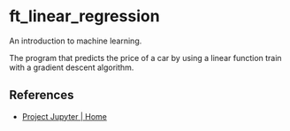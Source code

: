 # ft_linear_regression
An introduction to machine learning.

The program that predicts the price of a car by using a linear function train with a gradient descent algorithm.

## References
- [Project Jupyter | Home](https://jupyter.org/)